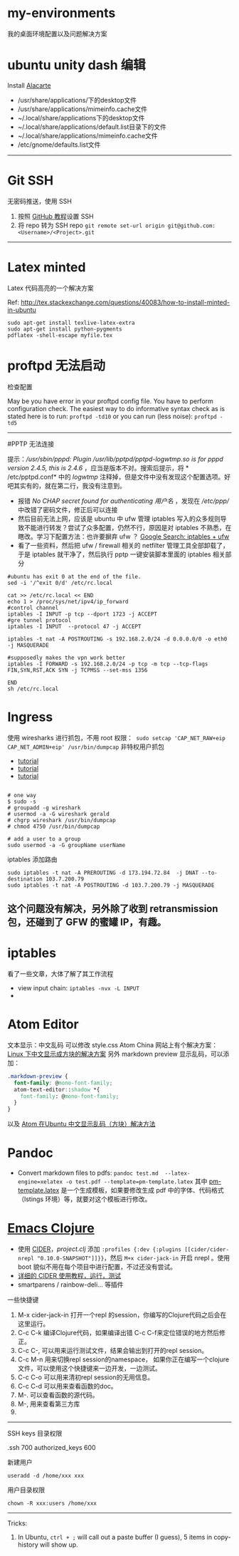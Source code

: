 # my-environments
我的桌面环境配置以及问题解决方案

# ubuntu unity dash 编辑
Install [Alacarte](apt:alacarte)

- /usr/share/applications/下的desktop文件
- /usr/share/applications/mimeinfo.cache文件
- ~/.local/share/applications下的desktop文件
- ~/.local/share/applications/default.list目录下的文件
- ~/.local/share/applications/mimeinfo.cache文件
- /etc/gnome/defaults.list文件

-----

# Git SSH

无密码推送，使用 SSH
1. 按照 [GitHub 教程](https://help.github.com/categories/ssh/)设置 SSH
2. 将 repo 转为 SSH repo `git remote set-url origin git@github.com:<Username>/<Project>.git`

---

# Latex minted

Latex 代码高亮的一个解决方案

Ref: http://tex.stackexchange.com/questions/40083/how-to-install-minted-in-ubuntu
```shell
sudo apt-get install texlive-latex-extra 
sudo apt-get install python-pygments
pdflatex -shell-escape myfile.tex
```

# proftpd 无法启动

检查配置

May be you have error in your proftpd config file. You have to perform configuration check. The easiest way to do informative syntax check as is stated here is to run:
`proftpd -td10`
or you can run (less noise):
`proftpd -td5`

---

#PPTP 无法连接

提示：*/usr/sbin/pppd: Plugin /usr/lib/pptpd/pptpd-logwtmp.so is for pppd version 2.4.5, this is 2.4.6* ，应当是版本不对。搜索后提示，将 * /etc/pptpd.conf* 中的 *logwtmp* 注释掉，但是文件中没有发现这个配置选项。好吧其实有的，就在第二行，我没有注意到。
   - 报错 *No CHAP secret found for authenticating 用户名* ，发现在 */etc/ppp/* 中改错了密码文件，修正后可以连接
   - 然后目前无法上网，应该是 ubuntu 中 ufw 管理 iptables 写入的众多规则导致不能进行转发？尝试了众多配置，仍然不行，原因是对 iptables 不熟悉，在瞎改。学习下配置方法：也许要摒弃 ufw ？ [Google Search: iptables + ufw](https://www.google.com.hk/#safe=strict&q=iptables++ufw)
   - 看了一些资料，然后把 ufw / firewall 相关的 netfilter 管理工具全部卸载了，于是 iptables 就干净了，然后执行 pptp 一键安装脚本里面的 iptables 相关部分
```shell
#ubuntu has exit 0 at the end of the file.
sed -i '/^exit 0/d' /etc/rc.local

cat >> /etc/rc.local << END
echo 1 > /proc/sys/net/ipv4/ip_forward
#control channel
iptables -I INPUT -p tcp --dport 1723 -j ACCEPT
#gre tunnel protocol
iptables -I INPUT  --protocol 47 -j ACCEPT

iptables -t nat -A POSTROUTING -s 192.168.2.0/24 -d 0.0.0.0/0 -o eth0 -j MASQUERADE

#supposedly makes the vpn work better
iptables -I FORWARD -s 192.168.2.0/24 -p tcp -m tcp --tcp-flags FIN,SYN,RST,ACK SYN -j TCPMSS --set-mss 1356

END
sh /etc/rc.local
```
# Ingress
使用 wiresharks 进行抓包，不用 root 权限：` sudo setcap 'CAP_NET_RAW+eip CAP_NET_ADMIN+eip' /usr/bin/dumpcap`
非特权用户抓包 
- [tutorial](http://packetlife.net/blog/2010/mar/19/sniffing-wireshark-non-root-user/)
- [tutorial](https://blog.wireshark.org/2010/02/running-wireshark-as-you/)
- [tutorial](http://superuser.com/questions/319865/how-to-set-up-wireshark-to-run-without-root-on-debian)
```shell

# one way
$ sudo -s
# groupadd -g wireshark
# usermod -a -G wireshark gerald
# chgrp wireshark /usr/bin/dumpcap
# chmod 4750 /usr/bin/dumpcap

# add a user to a group
sudo usermod -a -G groupName userName
```
iptables 添加路由
```shell
sudo iptables -t nat -A PREROUTING -d 173.194.72.84  -j DNAT --to-destination 103.7.200.79
sudo iptables -t nat -A POSTROUTING -d 103.7.200.79 -j MASQUERADE
```

这个问题没有解决，另外除了收到 retransmission 包，还碰到了 GFW 的蜜罐 IP，有趣。
---

# iptables
看了一些文章，大体了解了其工作流程
- view input chain: `iptables -nvx -L INPUT`
- 

# Atom Editor
文本显示：中文乱码
可以修改 style.css
Atom China 网站上有个解决方案：[Linux 下中文显示成方块的解决方案](http://atom-china.org/t/linux/85)
另外 markdown preview 显示乱码，可以添加：
```css
.markdown-preview {
  font-family: @mono-font-family;
  atom-text-editor::shadow *{
    font-family: @mono-font-family;
  }
}
```
以及 [Atom 在Ubuntu 中文显示乱码（方块）解决方法](http://tikitoo.me/2015/07/23/ubuntu-atom-zh-display-squre/)

# Pandoc
- Convert markdown files to pdfs: `pandoc test.md  --latex-engine=xelatex -o test.pdf --template=pm-template.latex`
   其中 [pm-template.latex](https://gist.github.com/ceclinux/9116293) 是一个生成模板，如果要修改生成 pdf 中的字体、代码格式（lstings 环境）等，就要对这个模板进行修改。

# [Emacs Clojure](https://github.com/clojure-emacs)
- 使用 [CIDER](https://github.com/clojure-emacs/cider)，*project.clj* 添加 `:profiles {:dev {:plugins [[cider/cider-nrepl "0.10.0-SNAPSHOT"]]}}`，然后 `M+x cider-jack-in` 开启 nrepl 。使用 boot 貌似不用在每个项目中进行配置，不过还没有尝试。
- [详细的 CIDER 使用教程，运行，测试](http://clojure-doc.org/articles/tutorials/emacs.html)
- smartparens / rainbow-deli... 等插件

一些快捷键

1. M-x cider-jack-in 打开一个repl 的session，你编写的Clojure代码之后会在这里运行。
2. C-c C-k 编译Clojure代码，如果编译出错 C-c C-f来定位错误的地方然后修正。
3. C-c C-, 可以用来运行测试文件，结果会输出到打开的repl session。
4. C-c M-n 用来切换repl session的namespace， 如果你正在编写一个clojure文件，可以使用这个快捷键来一边开发，一边测试。
5. C-c C-o 可以用来清初repl session的无用信息。
6. C-c C-d 可以用来查看函数的doc。
7. M-. 可以查看函数的源代码。
8. M-, 用来查看第三方库
9. 

---

SSH keys 目录权限

.ssh 700
authorized_keys 600

新建用户

`useradd -d /home/xxx xxx`

用户目录权限

`chown -R xxx:users /home/xxx`

---

Tricks:
1. In Ubuntu, `ctrl + ;` will call out a paste buffer (I guess), 5 items in copy-history will show up. 
